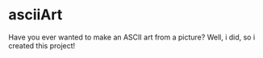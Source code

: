 # asciiArt
Have you ever wanted to make an ASCII art from a picture? Well, i did, so i created this project!
